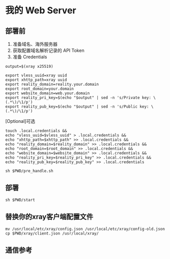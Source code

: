 # 我的 Web Server

## 部署前

1. 准备域名、海外服务器
2. 获取配置域名解析记录的 API Token
3. 准备 Credentials

```shell
output=$(xray x25519)

export vless_uuid=xray uuid
export xhttp_path=xray uuid
export reality_domain=reality.your.domain
export root_domain=your.domain
export website_domain=web.your.domain
export reality_pri_key=$(echo "$output" | sed -n 's/Private key: \(.*\)/\1/p')
export reality_pub_key=$(echo "$output" | sed -n 's/Public key: \(.*\)/\1/p')
```

[Optional]可选
```shell
touch .local.credentials &&
echo "vless_uuid=$vless_uuid" > .local.credentials &&
echo "xhttp_path=$xhttp_path" >> .local.credentials &&
echo "reality_domain=$reality_domain" >> .local.credentials &&
echo "root_domain=$root_domain" >> .local.credentials &&
echo "website_domain=$website_domain" >> .local.credentials &&
echo "reality_pri_key=$reality_pri_key" >> .local.credentials &&
echo "reality_pub_key=$reality_pub_key" >> .local.credentials
```

```shell
sh $PWD/pre_handle.sh
```

## 部署

```shell
sh $PWD/start
```

## 替换你的xray客户端配置文件

```shell
mv /usr/local/etc/xray/config.json /usr/local/etc/xray/config-old.json
cp $PWD/xray/client.json /usr/local/xray/
```

## 通信参考

